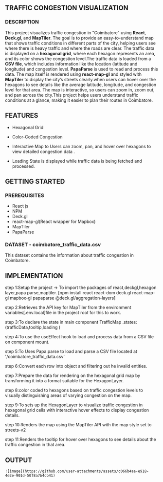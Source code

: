 
## TRAFFIC CONGESTION VISUALIZATION
### DESCRIPTION
This project visualizes traffic congestion in "Coimbatore" using **React**, **Deck.gl**, and **MapTiler**. The goal is to provide an easy-to-understand map that shows traffic conditions in different parts of the city, helping users see where there is heavy traffic and where the roads are clear. The traffic data is displayed on a **hexagonal grid**, where each hexagon represents an area, and its color shows the congestion level.The traffic data is loaded from a **CSV file**, which includes information like the location (latitude and longitude) and congestion level. **PapaParse** is used to read and process this data. The map itself is rendered using **react-map-gl** and styled with **MapTiler** to display the city’s streets clearly.when users can hover over the hexagons to see details like the average latitude, longitude, and congestion level for that area. The map is interactive, so users can zoom in, zoom out, and pan across the city.This project helps users understand traffic conditions at a glance, making it easier to plan their routes in Coimbatore.

## FEATURES

- Hexagonal Grid
  
- Color-Coded Congestion

- Interactive Map to Users can zoom, pan, and hover over hexagons to view detailed congestion data .
  
- Loading State is displayed while traffic data is being fetched and processed.

## GETTING STARTED

### PREREQUISITES

- React js
- NPM
- Deck.gl
- react-map-gl(React wrapper for Mapbox)
- MapTiler
- PapaParse

### DATASET - coimbatore_traffic_data.csv
 This dataset contains the information about traffic congestion in Coimbatore.

## IMPLEMENTATION

step 1:Setup the project -> To import the packages of react,deckgl,hexagon layer,papa parse,maptiler.
      [npm install react react-dom deck.gl react-map-gl mapbox-gl papaparse @deck.gl/aggregation-layers]
      
step 2:Retrieves the API key for MapTiler from the environment variables[.env.local]file in the project root for this to work.

step 3:To declare the state in main component TrafficMap .states:(trafficData,tooltip,loading )

step 4:To use the useEffect hook to load and process data from a CSV file on component mount.

step 5:To Uses Papa.parse to load and parse a CSV file located at '/coimbatore_traffic_data.csv'

step 6:Convert each row into object and filtering out he invalid entities.

step 7:Prepare the data for rendering on the hexagonal grid map by transforming it into a format suitable for the HexagonLayer.

step 8:color coded to hexagons based on traffic congestion levels to visually distinguishing areas of varying congestion on the map.

step 9:To sets up the HexagonLayer to visualize traffic congestion in hexagonal grid cells with interactive hover effects to display congestion details.

step 10:Renders the map using the MapTiler API with the map style set to streets-v2

step 11:Renders the tooltip for hover over hexagons to see details about the traffic congestion in that area.

## OUTPUT
    ![image](https://github.com/user-attachments/assets/c066b4aa-e918-4e2e-901d-50f8a7b4cb41)






